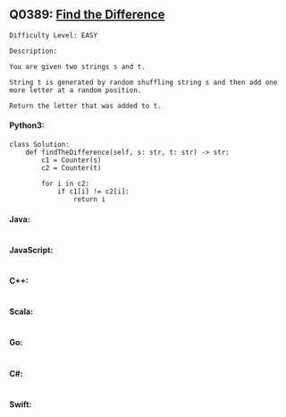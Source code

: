 ## Q0389: [Find the Difference](https://leetcode.com/problems/find-the-difference/)

```
Difficulty Level: EASY
```

```
Description:

You are given two strings s and t.

String t is generated by random shuffling string s and then add one more letter at a random position.

Return the letter that was added to t.
```

#### Python3:

```
class Solution:
    def findTheDifference(self, s: str, t: str) -> str:
        c1 = Counter(s)
        c2 = Counter(t)
        
        for i in c2:
            if c1[i] != c2[i]:
                return i
```

#### Java:

```

```

#### JavaScript:

```

```

#### C++:

```

```

#### Scala:

```

```

#### Go:

```

```

#### C#:

```

```

#### Swift:

```

```